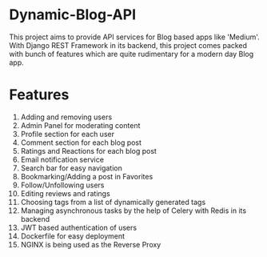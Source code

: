 # Dynamic-Blog-API
This project aims to provide API services for Blog based apps like 'Medium'. With Django REST Framework in its backend, this project comes packed with bunch of features which are quite rudimentary for a modern day Blog app.

# Features
1. Adding and removing users
2. Admin Panel for moderating content
3. Profile section for each user
4. Comment section for each blog post
5. Ratings and Reactions for each blog post
6. Email notification service
7. Search bar for easy navigation
8. Bookmarking/Adding a post in Favorites
9. Follow/Unfollowing users
10. Editing reviews and ratings
11. Choosing tags from a list of dynamically generated tags
12. Managing asynchronous tasks by the help of Celery with Redis in its backend
13. JWT based authentication of users
14. Dockerfile for easy deployment 
15. NGINX is being used as the Reverse Proxy
